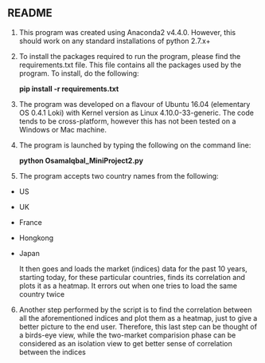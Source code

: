 ## README

1. This program was created using Anaconda2 v4.4.0. However, this should
work on any standard installations of python 2.7.x+
2. To install the packages required to run the program, please find the
requirements.txt file. This file contains all the packages used by the
program. To install, do the following:

    **pip install -r requirements.txt**
3. The program was developed on a flavour of Ubuntu 16.04 (elementary OS 0.4.1 Loki)
with Kernel version as Linux 4.10.0-33-generic. The code tends to be
cross-platform, however this has not been tested on a Windows or Mac
machine.

4. The program is launched by typing the following on the command line:

   **python OsamaIqbal_MiniProject2.py**

5. The program accepts two country names from the following:
  * US
  * UK
  * France
  * Hongkong
  * Japan

    It then goes and loads the market (indices) data for the past 10 years, starting today,
  for these particular countries, finds its correlation and plots it as a heatmap.
  It errors out when one tries to load the same country twice

6. Another step performed by the script is to find the correlation between all the aforementioned indices
and plot them as a heatmap, just to give a better picture to the end user. Therefore, this last step can
be thought of a birds-eye view, while the two-market comparision phase can be considered as an isolation
view to get better sense of correlation between the indices